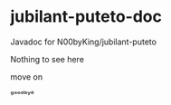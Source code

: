 # jubilant-puteto-doc

Javadoc for N00byKing/jubilant-puteto

Nothing to see here

move on






ᵍᵒᵒᵈᵇʸᵉ
